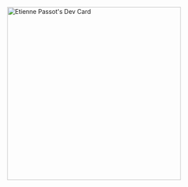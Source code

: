 <a href="https://app.daily.dev/etiennepassot"><img src="https://api.daily.dev/devcards/0f2f1f7ee916434ca49568dcff59da6f.png?r=k31" width="400" alt="Etienne Passot's Dev Card"/></a>
